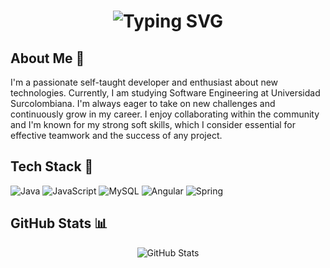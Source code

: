 <h1 align="center">
  <img src="https://readme-typing-svg.demolab.com?font=Righteous&size=35&duration=3000&pause=1000&center=true&random=false&width=500&lines=Hey+there!+%F0%9F%91%8B;I'm+Julian+Enrique" alt="Typing SVG"/>
</h1>

## About Me 👀
I'm a passionate self-taught developer and enthusiast about new technologies. Currently, I am studying Software Engineering at Universidad Surcolombiana. I'm always eager to take on new challenges and continuously grow in my career. I enjoy collaborating within the community and I'm known for my strong soft skills, which I consider essential for effective teamwork and the success of any project.

## Tech Stack 👾
![Java](https://img.shields.io/badge/java-%23ED8B00.svg?style=for-the-badge&logo=openjdk&logoColor=white) ![JavaScript](https://img.shields.io/badge/javascript-%23323330.svg?style=for-the-badge&logo=javascript&logoColor=%23F7DF1E) ![MySQL](https://img.shields.io/badge/mysql-4479A1.svg?style=for-the-badge&logo=mysql&logoColor=white) ![Angular](https://img.shields.io/badge/angular-%23DD0031.svg?style=for-the-badge&logo=angular&logoColor=white) ![Spring](https://img.shields.io/badge/spring-%236DB33F.svg?style=for-the-badge&logo=spring&logoColor=white)

## GitHub Stats 📊
<p align="center">
  <img src="https://github-readme-stats.vercel.app/api?username=julianbuitragocharry-dev&theme=dark&hide_border=false&include_all_commits=false&count_private=true" alt="GitHub Stats">
</p>
